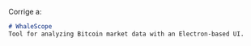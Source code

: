 Corrige a:
```markdown
# WhaleScope
Tool for analyzing Bitcoin market data with an Electron-based UI.

